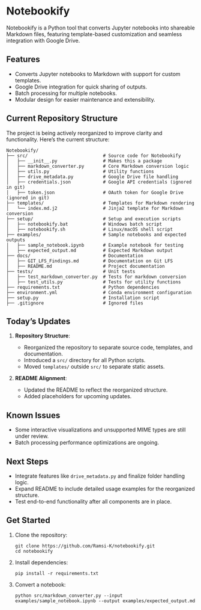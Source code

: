 # Notebookify

Notebookify is a Python tool that converts Jupyter notebooks into shareable Markdown files, featuring template-based customization and seamless integration with Google Drive.

## Features

- Converts Jupyter notebooks to Markdown with support for custom templates.
- Google Drive integration for quick sharing of outputs.
- Batch processing for multiple notebooks.
- Modular design for easier maintenance and extensibility.

## Current Repository Structure

The project is being actively reorganized to improve clarity and functionality. Here’s the current structure:

```
Notebookify/
├── src/                            # Source code for Notebookify
│   ├── __init__.py                 # Makes this a package
│   ├── markdown_converter.py       # Core Markdown conversion logic
│   ├── utils.py                    # Utility functions
│   ├── drive_metadata.py           # Google Drive file handling
│   ├── credentials.json            # Google API credentials (ignored in git)
│   ├── token.json                  # OAuth token for Google Drive (ignored in git)
├── templates/                      # Templates for Markdown rendering
│   └── index.md.j2                 # Jinja2 template for Markdown conversion
├── setup/                          # Setup and execution scripts
│   ├── notebookify.bat             # Windows batch script
│   ├── notebookify.sh              # Linux/macOS shell script
├── examples/                       # Sample notebooks and expected outputs
│   ├── sample_notebook.ipynb       # Example notebook for testing
│   ├── expected_output.md          # Expected Markdown output
├── docs/                           # Documentation
│   ├── GIT_LFS_Findings.md         # Documentation on Git LFS
│   ├── README.md                   # Project documentation
├── tests/                          # Unit tests
│   ├── test_markdown_converter.py  # Tests for markdown conversion
│   ├── test_utils.py               # Tests for utility functions
├── requirements.txt                # Python dependencies
├── environment.yml                 # Conda environment configuration
├── setup.py                        # Installation script
├── .gitignore                      # Ignored files
```

## Today’s Updates

1. **Repository Structure**:
   - Reorganized the repository to separate source code, templates, and documentation.
   - Introduced a `src/` directory for all Python scripts.
   - Moved `templates/` outside `src/` to separate static assets.

2. **README Alignment**:
   - Updated the README to reflect the reorganized structure.
   - Added placeholders for upcoming updates.

## Known Issues

- Some interactive visualizations and unsupported MIME types are still under review.
- Batch processing performance optimizations are ongoing.

## Next Steps

- Integrate features like `drive_metadata.py` and finalize folder handling logic.
- Expand README to include detailed usage examples for the reorganized structure.
- Test end-to-end functionality after all components are in place.

## Get Started

1. Clone the repository:

   ```
   git clone https://github.com/Ramsi-K/notebookify.git
   cd notebookify
   ```

2. Install dependencies:

   ```
   pip install -r requirements.txt
   ```

3. Convert a notebook:

   ```
   python src/markdown_converter.py --input examples/sample_notebook.ipynb --output examples/expected_output.md
   ```
